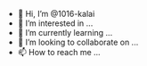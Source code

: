 - 👋 Hi, I’m @1016-kalai
- 👀 I’m interested in ...
- 🌱 I’m currently learning ...
- 💞️ I’m looking to collaborate on ...
- 📫 How to reach me ...

<!---
1016-kalai/1016-kalai is a ✨ special ✨ repository because its `README.md` (this file) appears on your GitHub profile.
You can click the Preview link to take a look at your changes.
--->
